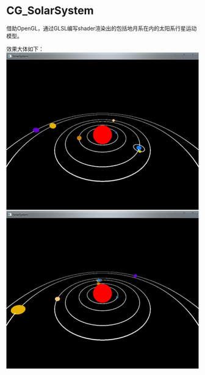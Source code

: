 # CG_SolarSystem
借助OpenGL，通过GLSL编写shader渲染出的包括地月系在内的太阳系行星运动模型。

效果大体如下：
![avatar](运行结果（1）.jpg)
![avatar](运行结果（2）.jpg)
